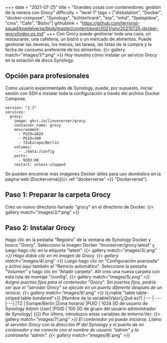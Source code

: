+++
date = "2021-07-25"
title = "Grandes cosas con contenedores: gestión de la nevera con Grocy"
difficulty = "level-1"
tags = ["diskstation", "Docker", "docker-compose", "Synology", "kühlschrank", "erp", "mhd", "Speispläne", "cms", "Cafe", "Bistro"]
githublink = "https://github.com/terrorist-squad/knedelverse/blob/master/content/post/2021/july/20210725-docker-grocy/index.es.md"
+++
Con Grocy puede gestionar toda una casa, un restaurante, una cafetería, un bistró o un mercado de alimentos. Puede gestionar las neveras, los menús, las tareas, las listas de la compra y la fecha de consumo preferente de los alimentos.
{{< gallery match="images/1/*.png" >}}
Hoy muestro cómo instalar un servicio Grocy en la estación de disco Synology.
## Opción para profesionales
Como usuario experimentado de Synology, puede, por supuesto, iniciar sesión con SSH e instalar toda la configuración a través del archivo Docker Compose.
```
version: "2.1"
services:
  grocy:
    image: ghcr.io/linuxserver/grocy
    container_name: grocy
    environment:
      - PUID=1024
      - PGID=100
      - TZ=Europe/Berlin
    volumes:
      - ./data:/config
    ports:
      - 9283:80
    restart: unless-stopped

```
Se pueden encontrar más imágenes Docker útiles para uso doméstico en la página web [Dockerverse]({{< ref "dockerverse" >}} "Dockerverse").
## Paso 1: Preparar la carpeta Grocy
Creo un nuevo directorio llamado "grocy" en el directorio de Docker.
{{< gallery match="images/2/*.png" >}}

## Paso 2: Instalar Grocy
Hago clic en la pestaña "Registro" de la ventana de Synology Docker y busco "Grocy". Selecciono la imagen Docker "linuxserver/grocy:latest" y luego hago clic en la etiqueta "latest".
{{< gallery match="images/3/*.png" >}}
Hago doble clic en mi imagen de Grocy.
{{< gallery match="images/4/*.png" >}}
Luego hago clic en "Configuración avanzada" y activo aquí también el "Reinicio automático". Selecciono la pestaña "Volumen" y hago clic en "Añadir carpeta". Allí creo una nueva carpeta con esta ruta de montaje "/config".
{{< gallery match="images/5/*.png" >}}
Asigno puertos fijos para el contenedor "Grocy". Sin puertos fijos, podría ser que el "servidor Grocy" se ejecute en un puerto diferente después de un reinicio.
{{< gallery match="images/6/*.png" >}}
{{<table "table table-striped table-bordered">}}
|Nombre de la variable|Valor|¿Qué es?|
|--- | --- |---|
|TZ | Europe/Berlin |Zona horaria|
|PUID | 1024 |ID de usuario de Synology Admin User|
|PGID |	100 |ID de grupo del usuario administrador de Synology|
{{</table>}}
Por último, introduzco estas variables de entorno:Ver:
{{< gallery match="images/7/*.png" >}}
El contenedor ya puede iniciarse. Llamo al servidor Grocy con la dirección IP del Synology y el puerto de mi contenedor y me conecto con el nombre de usuario "admin" y la contraseña "admin".
{{< gallery match="images/8/*.png" >}}
